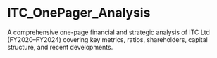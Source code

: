 # ITC_OnePager_Analysis
A comprehensive one-page financial and strategic analysis of ITC Ltd (FY2020–FY2024) covering key metrics, ratios, shareholders, capital structure, and recent developments.
